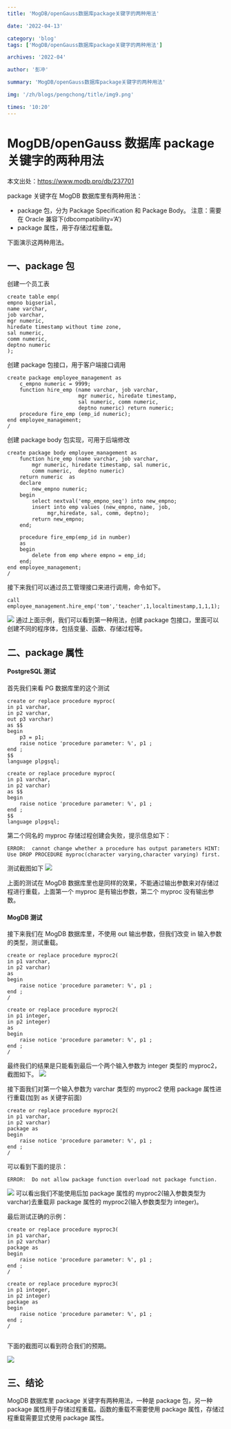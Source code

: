 ```yaml
---
title: 'MogDB/openGauss数据库package关键字的两种用法'

date: '2022-04-13'

category: 'blog'
tags: ['MogDB/openGauss数据库package关键字的两种用法']

archives: '2022-04'

author: '彭冲'

summary: 'MogDB/openGauss数据库package关键字的两种用法'

img: '/zh/blogs/pengchong/title/img9.png'

times: '10:20'
---
```


# MogDB/openGauss 数据库 package 关键字的两种用法

本文出处：https://www.modb.pro/db/237701

package 关键字在 MogDB 数据库里有两种用法：

- package 包，分为 Package Specification 和 Package Body。
  注意：需要在 Oracle 兼容下(dbcompatibility=‘A’)
- package 属性，用于存储过程重载。

下面演示这两种用法。

## 一、package 包

创建一个员工表

```
create table emp(
empno bigserial,
name varchar,
job varchar,
mgr numeric,
hiredate timestamp without time zone,
sal numeric,
comm numeric,
deptno numeric
);
```

创建 package 包接口，用于客户端接口调用

```
create package employee_management as
    c_empno numeric = 9999;
    function hire_emp (name varchar, job varchar,
                       mgr numeric, hiredate timestamp,
                       sal numeric, comm numeric,
                       deptno numeric) return numeric;
    procedure fire_emp (emp_id numeric);
end employee_management;
/
```

创建 package body 包实现，可用于后端修改

```
create package body employee_management as
    function hire_emp (name varchar, job varchar,
	    mgr numeric, hiredate timestamp, sal numeric,
		comm numeric,  deptno numeric)
	return numeric  as
	declare
		new_empno numeric;
	begin
		select nextval('emp_empno_seq') into new_empno;
        insert into emp values (new_empno, name, job,
		     mgr,hiredate, sal, comm, deptno);
		return new_empno;
	end;

	procedure fire_emp(emp_id in number)
	as
    begin
        delete from emp where empno = emp_id;
    end;
end employee_management;
/
```

接下来我们可以通过员工管理接口来进行调用，命令如下。

```
call employee_management.hire_emp('tom','teacher',1,localtimestamp,1,1,1);
```

<img src='./images/20220113-26ad3133-6232-463a-babd-c0199c1cb88e.png'>
通过上面示例，我们可以看到第一种用法，创建 package 包接口，里面可以创建不同的程序体，包括变量、函数、存储过程等。

## 二、package 属性

#### PostgreSQL 测试

首先我们来看 PG 数据库里的这个测试

```plsql
create or replace procedure myproc(
in p1 varchar,
in p2 varchar,
out p3 varchar)
as $$
begin
    p3 = p1;
    raise notice 'procedure parameter: %', p1 ;
end ;
$$
language plpgsql;

create or replace procedure myproc(
in p1 varchar,
in p2 varchar)
as $$
begin
    raise notice 'procedure parameter: %', p1 ;
end ;
$$
language plpgsql;
```

第二个同名的 myproc 存储过程创建会失败，提示信息如下：

```
ERROR:  cannot change whether a procedure has output parameters HINT:  Use DROP PROCEDURE myproc(character varying,character varying) first.
```

测试截图如下
<img src='./images/20220113-9b619d9d-d87c-4b6e-aaa4-a5472f95b7ea.png'>

上面的测试在 MogDB 数据库里也是同样的效果，不能通过输出参数来对存储过程进行重载，上面第一个 myproc 是有输出参数，第二个 myproc 没有输出参数。

#### MogDB 测试

接下来我们在 MogDB 数据库里，不使用 out 输出参数，但我们改变 in 输入参数的类型，测试重载。

```
create or replace procedure myproc2(
in p1 varchar,
in p2 varchar)
as
begin
    raise notice 'procedure parameter: %', p1 ;
end ;
/

create or replace procedure myproc2(
in p1 integer,
in p2 integer)
as
begin
    raise notice 'procedure parameter: %', p1 ;
end ;
/
```

最终我们的结果是只能看到最后一个两个输入参数为 integer 类型的 myproc2，截图如下。
<img src='./images/20220113-cd0cf621-d2ff-41e4-b01f-aabce51fbe44.png'>

接下面我们对第一个输入参数为 varchar 类型的 myproc2 使用 package 属性进行重载(加到 as 关键字前面)

```
create or replace procedure myproc2(
in p1 varchar,
in p2 varchar)
package as
begin
    raise notice 'procedure parameter: %', p1 ;
end ;
/
```

可以看到下面的提示：

```
ERROR:  Do not allow package function overload not package function.
```

<img src='./images/20220113-52ebc3c8-4185-4422-b3c7-4caf1ee2e52e.png'>
可以看出我们不能使用后加 package 属性的 myproc2(输入参数类型为 varchar)去重载非 package 属性的 myproc2(输入参数类型为 integer)。

最后测试正确的示例：

```
create or replace procedure myproc3(
in p1 varchar,
in p2 varchar)
package as
begin
    raise notice 'procedure parameter: %', p1 ;
end ;
/

create or replace procedure myproc3(
in p1 integer,
in p2 integer)
package as
begin
    raise notice 'procedure parameter: %', p1 ;
end ;
/


```

下面的截图可以看到符合我们的预期。

<img src='./images/20220113-7d865eca-1576-4443-9d09-a0859b736b9b.png'>

## 三、结论

MogDB 数据库里 package 关键字有两种用法，一种是 package 包，另一种 package 属性用于存储过程重载。函数的重载不需要使用 package 属性，存储过程重载需要显式使用 package 属性。
